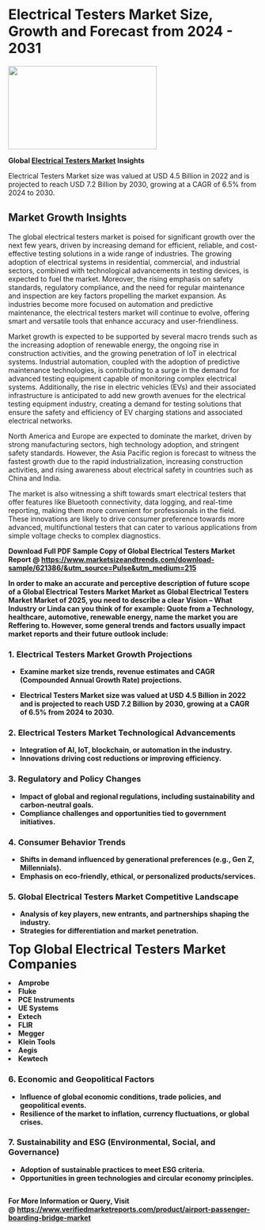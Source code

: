 <H1>Electrical Testers Market Size, Growth and Forecast from 2024 - 2031</H1><img class="aligncenter size-medium wp-image-584254" src="https://thirdeyenews.in/wp-content/uploads/2024/09/Global-Market-Research-300x168.jpeg" alt="" width="300" height="168" /><p><strong>Global&nbsp;<a href="https://www.marketsizeandtrends.com/download-sample/621386/&amp;utm_source=Pulse&amp;utm_medium=215">Electrical Testers Market</a> Insights</strong></p><p>Electrical Testers Market size was valued at USD 4.5 Billion in 2022 and is projected to reach USD 7.2 Billion by 2030, growing at a CAGR of 6.5% from 2024 to 2030.</p><p><h2>Market Growth Insights</h2> <p>The global electrical testers market is poised for significant growth over the next few years, driven by increasing demand for efficient, reliable, and cost-effective testing solutions in a wide range of industries. The growing adoption of electrical systems in residential, commercial, and industrial sectors, combined with technological advancements in testing devices, is expected to fuel the market. Moreover, the rising emphasis on safety standards, regulatory compliance, and the need for regular maintenance and inspection are key factors propelling the market expansion. As industries become more focused on automation and predictive maintenance, the electrical testers market will continue to evolve, offering smart and versatile tools that enhance accuracy and user-friendliness.</p> <p><strong></strong></p> <p>Market growth is expected to be supported by several macro trends such as the increasing adoption of renewable energy, the ongoing rise in construction activities, and the growing penetration of IoT in electrical systems. Industrial automation, coupled with the adoption of predictive maintenance technologies, is contributing to a surge in the demand for advanced testing equipment capable of monitoring complex electrical systems. Additionally, the rise in electric vehicles (EVs) and their associated infrastructure is anticipated to add new growth avenues for the electrical testing equipment industry, creating a demand for testing solutions that ensure the safety and efficiency of EV charging stations and associated electrical networks.</p> <p>North America and Europe are expected to dominate the market, driven by strong manufacturing sectors, high technology adoption, and stringent safety standards. However, the Asia Pacific region is forecast to witness the fastest growth due to the rapid industrialization, increasing construction activities, and rising awareness about electrical safety in countries such as China and India.</p> <p>The market is also witnessing a shift towards smart electrical testers that offer features like Bluetooth connectivity, data logging, and real-time reporting, making them more convenient for professionals in the field. These innovations are likely to drive consumer preference towards more advanced, multifunctional testers that can cater to various applications from simple voltage checks to complex diagnostics.</p> <p><strong></p><p><span class=""><strong>Download Full PDF Sample Copy of Global Electrical Testers Market Report</strong> @ <a href="https://www.marketsizeandtrends.com/download-sample/621386/&amp;utm_source=Pulse&amp;utm_medium=215" target="_blank">https://www.marketsizeandtrends.com/download-sample/621386/&amp;utm_source=Pulse&amp;utm_medium=215</a></span></p><p>In order to make an accurate and perceptive description of future scope of a Global&nbsp;Electrical Testers Market Market as Global&nbsp;Electrical Testers Market Market of 2025, you need to describe a clear Vision &ndash; What Industry or Linda can you think of for example: Quote from a Technology, healthcare, automotive, renewable energy, name the market you are Reffering to. However, some general trends and factors usually impact market reports and their future outlook include:</p><h3>1.&nbsp;<strong>Electrical Testers Market Growth Projections</strong></h3><ul><li>Examine market size trends, revenue estimates and CAGR (Compounded Annual Growth Rate) projections.</li><li><p>Electrical Testers Market size was valued at USD 4.5 Billion in 2022 and is projected to reach USD 7.2 Billion by 2030, growing at a CAGR of 6.5% from 2024 to 2030.</p></li></ul><h3>2.&nbsp;<strong>Electrical Testers Market Technological Advancements</strong></h3><ul><li>Integration of AI, IoT, blockchain, or automation in the industry.</li><li>Innovations driving cost reductions or improving efficiency.</li></ul><h3>3.&nbsp;<strong>Regulatory and Policy Changes</strong></h3><ul><li>Impact of global and regional regulations, including sustainability and carbon-neutral goals.</li><li>Compliance challenges and opportunities tied to government initiatives.</li></ul><h3>4.&nbsp;<strong>Consumer Behavior Trends</strong></h3><ul><li>Shifts in demand influenced by generational preferences (e.g., Gen Z, Millennials).</li><li>Emphasis on eco-friendly, ethical, or personalized products/services.</li></ul><h3>5.&nbsp;<strong>Global Electrical Testers Market Competitive Landscape</strong></h3><ul><li>Analysis of key players, new entrants, and partnerships shaping the industry.</li><li>Strategies for differentiation and market penetration.</li></ul><p data-pm-slice="1 1 []"><span style="color: inherit; font-family: inherit; font-size: 25px;">Top Global Electrical Testers Market Companies</span></p><div class="" data-test-id=""><p><li>Amprobe</li><li> Fluke</li><li> PCE Instruments</li><li> UE Systems</li><li> Extech</li><li> FLIR</li><li> Megger</li><li> Klein Tools</li><li> Aegis</li><li> Kewtech</li></p></div><h3>6.&nbsp;<strong>Economic and Geopolitical Factors</strong></h3><ul><li>Influence of global economic conditions, trade policies, and geopolitical events.</li><li>Resilience of the market to inflation, currency fluctuations, or global crises.</li></ul><h3>7.&nbsp;<strong>Sustainability and ESG (Environmental, Social, and Governance)</strong></h3><ul><li>Adoption of sustainable practices to meet ESG criteria.</li><li>Opportunities in green technologies and circular economy principles.</li></ul><h2><strong style="font-size: 14px;">For More Information or Query, Visit @&nbsp;</strong><a style="background-color: #ffffff; font-size: 14px;" href="https://www.marketsizeandtrends.com/report/electrical-testers-market/" target="_blank">https://www.verifiedmarketreports.com/product/airport-passenger-boarding-bridge-market</a></h2>
